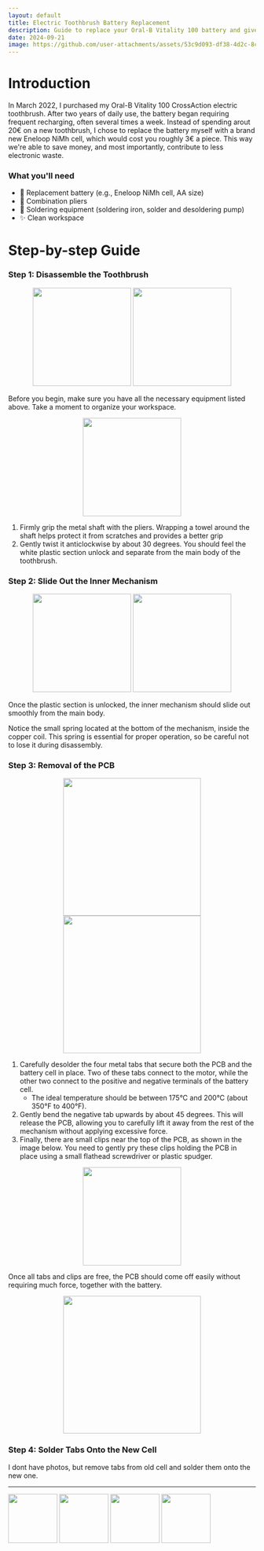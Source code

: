 ```yaml
---
layout: default
title: Electric Toothbrush Battery Replacement
description: Guide to replace your Oral-B Vitality 100 battery and give your toothbrush a second life!
date: 2024-09-21
image: https://github.com/user-attachments/assets/53c9d093-df38-4d2c-8c56-df0aaebdbd66
---
```


# Introduction

In March 2022, I purchased my Oral-B Vitality 100 CrossAction electric toothbrush. After two years of daily use, the battery began requiring frequent recharging, often several times a week. Instead of spending arout 20€ on a new toothbrush, I chose to replace the battery myself with a brand new Eneloop NiMh cell, which would cost you roughly 3€ a piece. This way we're able to save money, and most importantly, contribute to less electronic waste.

### What you'll need

 - 🔋 Replacement battery (e.g., Eneloop NiMh cell, AA size)
 - 🔧 Combination pliers
 - 🧰 Soldering equipment (soldering iron, solder and desoldering pump)
 - ✨ Clean workspace

# Step-by-step Guide

### Step 1: Disassemble the Toothbrush

<p align="center">
  <img src="https://github.com/user-attachments/assets/9fb64cb9-be13-472b-ad88-04136b30b78a" width="200" loading="lazy">
  <img src="https://github.com/user-attachments/assets/a1ab916a-5335-46e9-b455-4c8891390626" width="200" loading="lazy">
</p>

Before you begin, make sure you have all the necessary equipment listed above. Take a moment to organize your workspace.

<p align="center">
    <img src="https://github.com/user-attachments/assets/e9d03939-0d4c-4cb1-a13a-f81f837bafd2" width="200" loading="lazy">
</p>

1. Firmly grip the metal shaft with the pliers. Wrapping a towel around the shaft helps protect it from scratches and provides a better grip
2. Gently twist it anticlockwise by about 30 degrees. You should feel the white plastic section unlock and separate from the main body of the toothbrush.

### Step 2: Slide Out the Inner Mechanism

<p align="center">
    <img src="https://github.com/user-attachments/assets/53c9d093-df38-4d2c-8c56-df0aaebdbd66" width="200" loading="lazy">
    <img src="https://github.com/user-attachments/assets/5d7f1893-a878-46d7-a5a9-7612adf560b0" width="200" loading="lazy">
</p>

Once the plastic section is unlocked, the inner mechanism should slide out smoothly from the main body. 

Notice the small spring located at the bottom of the mechanism, inside the copper coil. This spring is essential for proper operation, so be careful not to lose it during disassembly.

### Step 3: Removal of the PCB

<p align="center">
    <img src="https://github.com/user-attachments/assets/1086c0f3-a01c-493c-a147-359033d46686" width="280" loading="lazy">
    <img src="https://github.com/user-attachments/assets/450a03fb-8050-4446-918f-7a5aa61ed61e" width="280" loading="lazy">
</p>

1. Carefully desolder the four metal tabs that secure both the PCB and the battery cell in place. Two of these tabs connect to the motor, while the other two connect to the positive and negative terminals of the battery cell.
    - The ideal temperature should be between 175°C and 200°C (about 350°F to 400°F).
2. Gently bend the negative tab upwards by about 45 degrees. This will release the PCB, allowing you to carefully lift it away from the rest of the mechanism without applying excessive force.
3. Finally, there are small clips near the top of the PCB, as shown in the image below. You need to gently pry these clips holding the PCB in place using a small flathead screwdriver or plastic spudger.

<p align="center">
    <img src="https://github.com/user-attachments/assets/cdb38da9-460c-407d-829c-471424046781" width="200" loading="lazy">
</p>

Once all tabs and clips are free, the PCB should come off easily without requiring much force, together with the battery.

<p align="center">
    <img src="https://github.com/user-attachments/assets/e9ed2df3-d34e-460b-862c-3a6b5d90d7cd" width="280" loading="lazy">
</p>

### Step 4: Solder Tabs Onto the New Cell

I dont have photos, but remove tabs from old cell and solder them onto the new one.

----

<img src="" width="100" loading="lazy">
<img src="https://github.com/user-attachments/assets/159c4d2e-3319-4b64-aab9-df41e1935b17" width="100" loading="lazy">
<img src="https://github.com/user-attachments/assets/61eb1909-8123-4631-917c-9b0f7288358b" width="100" loading="lazy">
<img src="https://github.com/user-attachments/assets/306b9684-8287-428f-bd5b-e59de4491a2a" width="100" loading="lazy">
